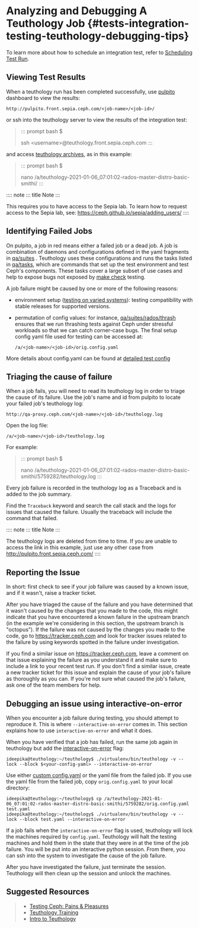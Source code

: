 # Analyzing and Debugging A Teuthology Job {#tests-integration-testing-teuthology-debugging-tips}

To learn more about how to schedule an integration test, refer to
[Scheduling Test
Run](../tests-integration-testing-teuthology-workflow/#scheduling-test-run).

## Viewing Test Results

When a teuthology run has been completed successfully, use
[pulpito](https://pulpito.ceph.com) dashboard to view the results:

    http://pulpito.front.sepia.ceph.com/<job-name>/<job-id>/

or ssh into the teuthology server to view the results of the integration
test:

> ::: prompt
> bash \$
>
> ssh \<username\>@teuthology.front.sepia.ceph.com
> :::

and access [teuthology
archives](../tests-integration-testing-teuthology-workflow/#teuthology-archives),
as in this example:

> ::: prompt
> bash \$
>
> nano
> /a/teuthology-2021-01-06_07:01:02-rados-master-distro-basic-smithi/
> :::

:::: note
::: title
Note
:::

This requires you to have access to the Sepia lab. To learn how to
request access to the Sepia lab, see:
<https://ceph.github.io/sepia/adding_users/>
::::

## Identifying Failed Jobs

On pulpito, a job in red means either a failed job or a dead job. A job
is combination of daemons and configurations defined in the yaml
fragments in
[qa/suites](https://github.com/ceph/ceph/tree/master/qa/suites) .
Teuthology uses these configurations and runs the tasks listed in
[qa/tasks](https://github.com/ceph/ceph/tree/master/qa/tasks), which are
commands that set up the test environment and test Ceph\'s components.
These tasks cover a large subset of use cases and help to expose bugs
not exposed by [make
check](../tests-integration-testing-teuthology-intro/#make-check)
testing.

A job failure might be caused by one or more of the following reasons:

-   environment setup ([testing on varied
    systems](https://github.com/ceph/ceph/tree/master/qa/distros/supported)):
    testing compatibility with stable releases for supported versions.

-   permutation of config values: for instance,
    [qa/suites/rados/thrash](https://github.com/ceph/ceph/tree/master/qa/suites/rados/thrash)
    ensures that we run thrashing tests against Ceph under stressful
    workloads so that we can catch corner-case bugs. The final setup
    config yaml file used for testing can be accessed at:

        /a/<job-name>/<job-id>/orig.config.yaml

More details about config.yaml can be found at [detailed test
config](https://docs.ceph.com/projects/teuthology/en/latest/detailed_test_config.html)

## Triaging the cause of failure

When a job fails, you will need to read its teuthology log in order to
triage the cause of its failure. Use the job\'s name and id from pulpito
to locate your failed job\'s teuthology log:

    http://qa-proxy.ceph.com/<job-name>/<job-id>/teuthology.log

Open the log file:

    /a/<job-name>/<job-id>/teuthology.log

For example:

> ::: prompt
> bash \$
>
> nano
> /a/teuthology-2021-01-06_07:01:02-rados-master-distro-basic-smithi/5759282/teuthology.log
> :::

Every job failure is recorded in the teuthology log as a Traceback and
is added to the job summary.

Find the `Traceback` keyword and search the call stack and the logs for
issues that caused the failure. Usually the traceback will include the
command that failed.

:::: note
::: title
Note
:::

The teuthology logs are deleted from time to time. If you are unable to
access the link in this example, just use any other case from
<http://pulpito.front.sepia.ceph.com/>
::::

## Reporting the Issue

In short: first check to see if your job failure was caused by a known
issue, and if it wasn\'t, raise a tracker ticket.

After you have triaged the cause of the failure and you have determined
that it wasn\'t caused by the changes that you made to the code, this
might indicate that you have encountered a known failure in the upstream
branch (in the example we\'re considering in this section, the upstream
branch is \"octopus\"). If the failure was not caused by the changes you
made to the code, go to <https://tracker.ceph.com> and look for tracker
issues related to the failure by using keywords spotted in the failure
under investigation.

If you find a similar issue on <https://tracker.ceph.com>, leave a
comment on that issue explaining the failure as you understand it and
make sure to include a link to your recent test run. If you don\'t find
a similar issue, create a new tracker ticket for this issue and explain
the cause of your job\'s failure as thoroughly as you can. If you\'re
not sure what caused the job\'s failure, ask one of the team members for
help.

## Debugging an issue using interactive-on-error

When you encounter a job failure during testing, you should attempt to
reproduce it. This is where `--interactive-on-error` comes in. This
section explains how to use `interactive-on-error` and what it does.

When you have verified that a job has failed, run the same job again in
teuthology but add the
[interactive-on-error](https://docs.ceph.com/projects/teuthology/en/latest/detailed_test_config.html#troubleshooting)
flag:

    ideepika@teuthology:~/teuthology$ ./virtualenv/bin/teuthology -v --lock --block $<your-config-yaml> --interactive-on-error

Use either [custom
config.yaml](https://docs.ceph.com/projects/teuthology/en/latest/detailed_test_config.html#test-configuration)
or the yaml file from the failed job. If you use the yaml file from the
failed job, copy `orig.config.yaml` to your local directory:

    ideepika@teuthology:~/teuthology$ cp /a/teuthology-2021-01-06_07:01:02-rados-master-distro-basic-smithi/5759282/orig.config.yaml test.yaml
    ideepika@teuthology:~/teuthology$ ./virtualenv/bin/teuthology -v --lock --block test.yaml --interactive-on-error

If a job fails when the `interactive-on-error` flag is used, teuthology
will lock the machines required by `config.yaml`. Teuthology will halt
the testing machines and hold them in the state that they were in at the
time of the job failure. You will be put into an interactive python
session. From there, you can ssh into the system to investigate the
cause of the job failure.

After you have investigated the failure, just terminate the session.
Teuthology will then clean up the session and unlock the machines.

## Suggested Resources

> -   [Testing Ceph: Pains &
>     Pleasures](https://www.youtube.com/watch?v=gj1OXrKdSrs)
> -   [Teuthology
>     Training](https://www.youtube.com/playlist?list=PLrBUGiINAakNsOwHaIM27OBGKezQbUdM-)
> -   [Intro to Teuthology](https://www.youtube.com/watch?v=WiEUzoS6Nc4)
